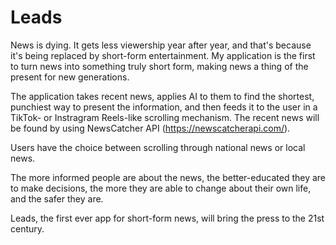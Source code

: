 # Leads
News is dying. It gets less viewership year after year, and that's because it's being replaced by short-form entertainment. My application is the first to turn news into something truly short form, making news a thing of the present for new generations.

The application takes recent news, applies AI to them to find the shortest, punchiest way to present the information, and then feeds it to the user in a TikTok- or Instragram Reels-like scrolling mechanism. The recent news will be found by using NewsCatcher API (https://newscatcherapi.com/).

Users have the choice between scrolling through national news or local news.

The more informed people are about the news, the better-educated they are to make decisions, the more they are able to change about their own life, and the safer they are. 

Leads, the first ever app for short-form news, will bring the press to the 21st century.

